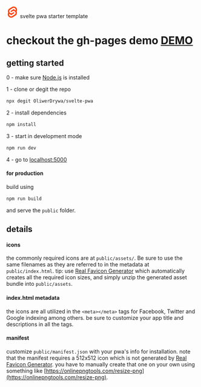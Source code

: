 ![icon](https://github.com/OliwerDrywa/svelte-pwa/blob/master/public/assets/favicon-32x32.png)
svelte pwa starter template

checkout the gh-pages demo
[DEMO]( https://blurymind.github.io/svelte-pwa-electron/)
=============


## getting started

0 - make sure [Node.js](https://nodejs.org) is installed

1 - clone or degit the repo

```bash
npx degit OliwerDrywa/svelte-pwa
```

2 - install dependencies

```bash
npm install
```

3 - start in development mode

```bash
npm run dev
```

4 - go to [localhost:5000](http://localhost:5000)

#### for production

build using

```bash
npm run build
```

and serve the `public` folder.

## details

#### icons

the commonly required icons are at `public/assets/`. Be sure to use the same filenames as they are referred to in the metadata at `public/index.html`.
tip: use [Real Favicon Generator](https://realfavicongenerator.net/) which automatically creates all the required icon sizes, and simply unzip the generated asset bundle into `public/assets`.

#### index.html metadata

the icons are all utilized in the `<meta></meta>` tags for Facebook, Twitter and Google indexing among others. be sure to customize your app title and descriptions in all the tags.

#### manifest

customize `public/manifest.json` with your pwa's info for installation. note that the manifest requires a 512x512 icon which is not generated by [Real Favicon Generator](https://realfavicongenerator.net/). you have to manually create that one on your own using something like [https://onlinepngtools.com/resize-png](https://onlinepngtools.com/resize-png).

